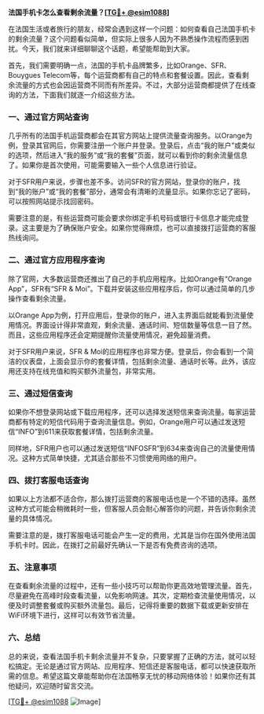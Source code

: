 **法国手机卡怎么查看剩余流量？[[TG💪+ @esim1088](https://t.me/s/esim1088)]**

在法国生活或者旅行的朋友，经常会遇到这样一个问题：如何查看自己法国手机卡的剩余流量？这个问题看似简单，但实际上很多人因为不熟悉操作流程而感到困扰。今天，我们就来详细聊聊这个话题，希望能帮助到大家。

首先，我们需要明确一点，法国的手机卡品牌繁多，比如Orange、SFR、Bouygues Telecom等，每个运营商都有自己的特点和套餐设置。因此，查看剩余流量的方式也会因运营商不同而有所差异。不过，大部分运营商都提供了在线查询的方法，下面我们就逐一介绍这些方法。

### 一、通过官方网站查询

几乎所有的法国手机运营商都会在其官方网站上提供流量查询服务。以Orange为例，登录其官网后，你需要注册一个账户并登录。登录后，点击“我的账户”或类似的选项，然后进入“我的服务”或“我的套餐”页面，就可以看到你的剩余流量信息了。如果你是首次使用，可能需要输入一些个人信息进行验证。

对于SFR用户来说，步骤也差不多。访问SFR的官方网站，登录你的账户，找到“我的账户”或“我的套餐”部分，通常会有清晰的流量显示。如果你忘记了密码，可以按照网站提示找回密码。

需要注意的是，有些运营商可能会要求你绑定手机号码或银行卡信息才能完成登录。这主要是为了确保账户安全。如果你觉得麻烦，也可以直接拨打运营商的客服热线询问。

### 二、通过官方应用程序查询

除了官网，大多数运营商还推出了自己的手机应用程序。比如Orange有“Orange App”，SFR有“SFR & Moi”。下载并安装这些应用程序后，你可以通过简单的几步操作查看剩余流量。

以Orange App为例，打开应用后，登录你的账户，进入主界面后就能看到流量使用情况。界面设计得非常直观，剩余流量、通话时间、短信数量等信息一目了然。而且，这些应用程序还会定期提醒你流量使用情况，避免超量消费。

对于SFR用户来说，SFR & Moi的应用程序也非常方便。登录后，你会看到一个简洁的仪表盘，上面会显示你的套餐详情，包括剩余流量、通话时长等。此外，该应用还支持在线充值和购买额外流量包，非常实用。

### 三、通过短信查询

如果你不想登录网站或下载应用程序，还可以选择发送短信来查询流量。每家运营商都有特定的短信代码用于查询流量信息。例如，Orange用户可以通过发送短信“INFO”到611来获取套餐详情，包括剩余流量。

同样地，SFR用户也可以通过发送短信“INFOSFR”到634来查询自己的流量使用情况。这种方式简单快捷，尤其适合那些不习惯使用网络的用户。

### 四、拨打客服电话查询

如果以上方法都不适合你，那么拨打运营商的客服电话也是一个不错的选择。虽然这种方式可能会稍微耗时一些，但客服人员会耐心解答你的问题，并告诉你剩余流量的具体情况。

需要注意的是，拨打客服电话可能会产生一定的费用，尤其是当你在国外使用法国手机卡时。因此，在拨打之前最好先确认一下是否有免费咨询的选项。

### 五、注意事项

在查看剩余流量的过程中，还有一些小技巧可以帮助你更高效地管理流量。首先，尽量避免在高峰时段查看流量，以免影响网速。其次，定期检查流量使用情况，以便及时调整套餐或购买额外流量包。最后，记得将重要的数据下载或更新安排在WiFi环境下进行，这样可以有效节省流量。

### 六、总结

总的来说，查看法国手机卡剩余流量并不复杂，只要掌握了正确的方法，就可以轻松搞定。无论是通过官方网站、应用程序、短信还是客服电话，都可以快速获取所需的信息。希望这篇文章能帮助你在法国畅享无忧的移动网络体验！如果你还有其他疑问，欢迎随时留言交流。

[[TG💪+ @esim1088](https://t.me/s/esim1088) ![Image](https://i.postimg.cc/4NQfJmqS/Snipaste-2025-05-13-00-14-12.png)]